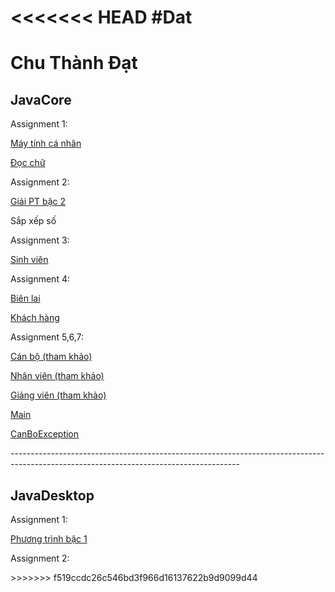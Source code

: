 <<<<<<< HEAD
#Dat
=======
<!DOCTYPE html>
<html>
<h1>Chu Thành Đạt</h1>
<h2>JavaCore</h2>
    <p>Assignment 1:</p>
<p><a href="https://github.com/FASTTRACKSE/FFSE1702A.JavaCore/blob/master/ffse1702005/java/src/text/Maytinhcanhan.java">Máy tính cá nhân</a></p>
<p><a href="https://github.com/FASTTRACKSE/FFSE1702A.JavaCore/blob/master/ffse1702005/java/src/text/readnumber.java">Đọc chữ</a></p>
    <p>Assignment 2:</p>
<p><a href="https://github.com/FASTTRACKSE/FFSE1702A.JavaCore/blob/master/ffse1702005/java/src/text/Giaipt.java">Giải PT bậc 2</a></p>
<p><a href="https://github.com/FASTTRACKSE/FFSE1702A.JavaCore/blob/master/ffse1702005/java/src/text/Sapxepso.java"></a>Sắp xếp số</p>
    <p>Assignment 3:</p>
<p><a href="#">Sinh viên</a></p>
    <p>Assignment 4:</p>
<p><a href="https://github.com/FASTTRACKSE/FFSE1702A.JavaCore/blob/master/ffse1702005/java/src/text/BienLai.java">Biên lai</a></p>
<p><a href="#">Khách hàng</a></p>
    <p>Assignment 5,6,7:</p>
<p><a href="https://github.com/FASTTRACKSE/FFSE1702A.JavaCore/blob/master/FFSE1702005/java/src/text/CanBo.java">Cán bộ (tham khảo)</a></p>
<p><a href="https://github.com/FASTTRACKSE/FFSE1702A.JavaCore/blob/master/FFSE1702005/java/src/text/NhanVien.java">Nhân viên (tham khảo)</a></p>
<p><a href="https://github.com/FASTTRACKSE/FFSE1702A.JavaCore/blob/master/FFSE1702005/java/src/text/GiangVien.java">Giảng viên (tham khảo)</a></p>
<p><a href="https://github.com/FASTTRACKSE/FFSE1702A.JavaCore/blob/master/FFSE1702005/java/src/text/Main.java">Main</a></p>
<p><a href="https://github.com/FASTTRACKSE/FFSE1702A.JavaCore/blob/master/FFSE1702005/java/src/text/CanBoException.java">CanBoException</a></p>
---------------------------------------------------------------------------------------------------------------------------------------
<h2>JavaDesktop</h2>
    <p>Assignment 1:</p>
<p><a href="https://github.com/FASTTRACKSE/FFSE1702A.JavaCore/blob/master/FFSE1702005/JavaDesktop/src/test/GiaiPT.java">Phương trình bậc 1</a></p>
    <p>Assignment 2:</p>
</html>
>>>>>>> f519ccdc26c546bd3f966d16137622b9d9099d44
